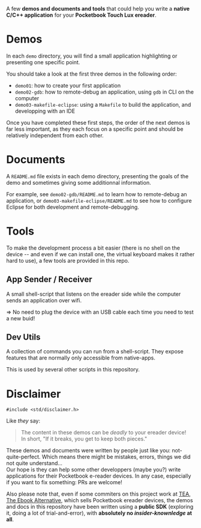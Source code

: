 
A few **demos and documents and tools** that could help you write a **native C/C++ application** for your **Pocketbook Touch Lux ereader**.


# Demos

In each `demo` directory, you will find a small application highlighting or presenting one specific point.

You should take a look at the first three demos in the following order:

 * `demo01`: how to create your first application
 * `demo02-gdb`: how to remote-debug an application, using `gdb` in CLI on the computer
 * `demo03-makefile-eclipse`: using a `Makefile` to build the application, and developping with an IDE

Once you have completed these first steps, the order of the next demos is far less important, as they
each focus on a specific point and should be relatively independent from each other.


# Documents

A `README.md` file exists in each demo directory, presenting the goals of the demo and sometimes
giving some additionnal information.

For example, see `demo02-gdb/README.md` to learn how to remote-debug an application, or `demo03-makefile-eclipse/README.md`
to see how to configure Eclipse for both development and remote-debugging.


# Tools

To make the development process a bit easier (there is no shell on the device -- and even if we can
install one, the virtual keyboard makes it rather hard to use), a few tools are provided in this repo.

## App Sender / Receiver

A small shell-script that listens on the ereader side while the computer sends an application over wifi.

⇒ No need to plug the device with an USB cable each time you need to test a new buid!


## Dev Utils

A collection of commands you can run from a shell-script. They expose features that are normally only
accessible from native-apps.

This is used by several other scripts in this repository.


# Disclaimer

```
#include <std/disclaimer.h>
```

Like *they* say:

> The content in these demos can be *deadly* to your ereader device!  
> In short, "If it breaks, you get to keep both pieces."

These demos and documents were written by people just like you: not-quite-perfect.
Which means there might be mistakes, errors, things we did not quite understand…  
Our hope is they can help some other developpers (maybe you?) write applications for their Pocketbook e-reader devices.
In any case, especially if you want to fix something: PRs are welcome!

Also please note that, even if some commiters on this project work at [TEA, The Ebook Alternative](https://www.tea-ebook.com/),
which sells Pocketbook ereader devices, the demos and docs in this repository have been written using a **public SDK**
(exploring it, doing a lot of trial-and-error), with **absolutely no *insider-knownledge* at all**.
